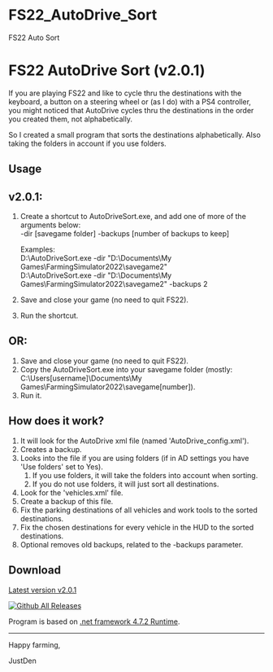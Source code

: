# FS22_AutoDrive_Sort
FS22 Auto Sort



# FS22 AutoDrive Sort (v2.0.1)

If you are playing FS22 and like to cycle thru the destinations with the keyboard, a button on a steering wheel or (as I do) with a PS4 controller, 
you might noticed that AutoDrive cycles thru the destinations in the order you created them, not alphabetically.

So I created a small program that sorts the destinations alphabetically. Also taking the folders in account if you use folders.

## Usage

v2.0.1:
---
1. Create a shortcut to AutoDriveSort.exe, and add one of more of the arguments below:  
   -dir [savegame folder]
   -backups [number of backups to keep]  

   Examples:  
     D:\AutoDriveSort.exe -dir "D:\Documents\My Games\FarmingSimulator2022\savegame2"  
     D:\AutoDriveSort.exe -dir "D:\Documents\My Games\FarmingSimulator2022\savegame2"  -backups 2

1. Save and close your game (no need to quit FS22).
1. Run the shortcut.


OR:
---

1. Save and close your game (no need to quit FS22).
1. Copy the AutoDriveSort.exe into your savegame folder (mostly: C:\Users\[username]\Documents\My Games\FarmingSimulator2022\savegame[number]\).
1. Run it.



## How does it work?

1. It will look for the AutoDrive xml file (named 'AutoDrive_config.xml').
1. Creates a backup.
1. Looks into the file if you are using folders (if in AD settings you have 'Use folders' set to Yes).
   1. If you use folders, it will take the folders into account when sorting.
   1. If you do not use folders, it will just sort all destinations.
1. Look for the 'vehicles.xml' file.
1. Create a backup of this file.
1. Fix the parking destinations of all vehicles and work tools to the sorted destinations.
1. Fix the chosen destinations for every vehicle in the HUD to the sorted destinations.
1. Optional removes old backups, related to the -backups parameter.

## Download

[Latest version v2.0.1](https://github.com/JustDen1234/FS22_AutoDrive_Sort/releases/download/2.0.1/AutoDriveSort.exe)

[![Github All Releases](https://img.shields.io/github/downloads/JustDen1234/FS22_AutoDrive_Sort/total.svg)]()

Program is based on [.net framework 4.7.2 Runtime](https://dotnet.microsoft.com/download/dotnet-framework/net472).

---
Happy farming,

JustDen



